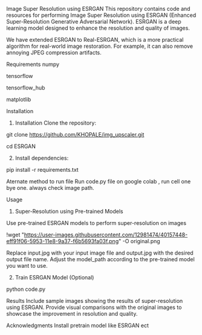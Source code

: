 Image Super Resolution using ESRGAN
This repository contains code and resources for performing Image Super Resolution using ESRGAN (Enhanced Super-Resolution Generative Adversarial Network). ESRGAN is a deep learning model designed to enhance the resolution and quality of images.

We have extended ESRGAN to Real-ESRGAN, which is a more practical algorithm for real-world image restoration. For example, it can also remove annoying JPEG compression artifacts.

Requirements
numpy

tensorflow

tensorflow_hub

matplotlib

Installation
1) Installation Clone the repository:

git clone https://github.com/KHOPALE/img_upscaler.git

cd ESRGAN

2) Install dependencies:

pip install -r requirements.txt

Aternate method to run file
Run code.py file on google colab , run cell one bye one. always check image path.

Usage
1) Super-Resolution using Pre-trained Models

Use pre-trained ESRGAN models to perform super-resolution on images

!wget "https://user-images.githubusercontent.com/12981474/40157448-eff91f06-5953-11e8-9a37-f6b5693fa03f.png" -O original.png

Replace input.jpg with your input image file and output.jpg with the desired output file name. Adjust the model_path according to the pre-trained model you want to use.

2) Train ESRGAN Model (Optional)

python code.py

Results
Include sample images showing the results of super-resolution using ESRGAN. Provide visual comparisons with the original images to showcase the improvement in resolution and quality.

Acknowledgments
Install pretrain model like ESRGAN ect

